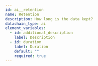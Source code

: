 ```yaml
---
id: ai__retention
name: Retention
description: How long is the data kept?
datachain_type: ai
element_variables:
  - id: additional_description
    label: Description
  - id: duration
    label: Duration
    default: ""
    required: true
---
```

